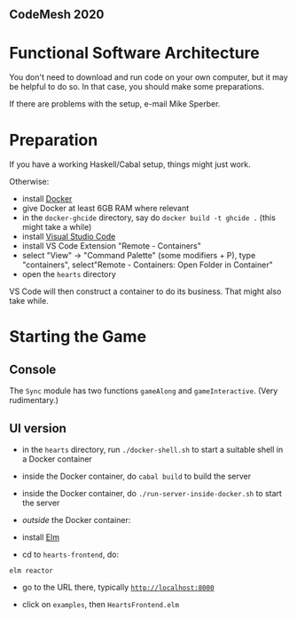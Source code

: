## CodeMesh 2020
# Functional Software Architecture

You don't need to download and run code on your own computer, but it
may be helpful to do so.  In that case, you should make some
preparations.

If there are problems with the setup, e-mail Mike Sperber.

# Preparation

If you have a working Haskell/Cabal setup, things might just work.

Otherwise:

- install [Docker](https://www.docker.com/)
- give Docker at least 6GB RAM where relevant
- in the `docker-ghcide` directory, say do `docker build -t ghcide .`
  (this might take a while)
- install [Visual Studio Code](https://code.visualstudio.com/download)
- install VS Code Extension "Remote - Containers" 
- select  "View" -> "Command Palette" (some modifiers + P), type
  "containers",  select"Remote - Containers: Open Folder in Container"
- open the `hearts` directory

VS Code will then construct a container to do its business.  That
might also take while.

# Starting the Game

## Console

The `Sync` module has two functions `gameAlong` and
`gameInteractive`. (Very rudimentary.)

## UI version

- in the `hearts` directory, run `./docker-shell.sh` to start a
  suitable shell in a Docker container

- inside the Docker container, do `cabal build` to build the server

- inside the Docker container, do `./run-server-inside-docker.sh` to
  start the server
  
- *outside* the Docker container:

- install [Elm](https://elm-lang.org/)

- cd to `hearts-frontend`, do:

```
elm reactor
```

- go to the URL there, typically
  [`http://localhost:8000`](http://localhost:8000)
  
- click on `examples`, then `HeartsFrontend.elm`
